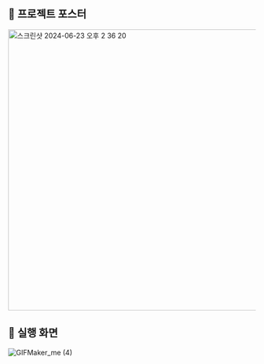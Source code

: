 ## 📌 프로젝트 포스터
<img width="572" alt="스크린샷 2024-06-23 오후 2 36 20" src="https://github.com/Capstone-molbbang/capstone-server-spring/assets/91180366/484a1d63-f108-4246-a10d-60d2d7af6cf1">

## 📌 실행 화면
![GIFMaker_me (4)](https://github.com/Capstone-molbbang/capstone-server-spring/assets/91180366/6b4dc070-e36d-4069-ab0c-77f68454c915)
